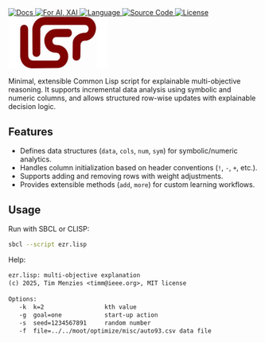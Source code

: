 
<a href="https://timm.github.io/lisp/ezr.html">
  <img src="https://img.shields.io/badge/docs-view%20online-9cf.svg?logo=read-the-docs&logoColor=white" alt="Docs">
</a>
<a href="https://en.wikipedia.org/wiki/Explainable_artificial_intelligence">
  <img src="https://img.shields.io/badge/for-AI%2C%20XAI-007acc.svg?logo=openai&logoColor=white" alt="For AI, XAI">
</a>
<a href="https://gigamonkeys.com/book/introduction-why-lisp">
  <img src="https://img.shields.io/badge/uses-Lisp-6e4c13.svg?logo=common-lisp&logoColor=white" alt="Language">
</a>
<a href="https://github.com/timm/slip">
  <img src="https://img.shields.io/badge/src-code-fd6e00.svg?logo=github&logoColor=white" alt="Source Code">
</a>
<a href="https://github.com/timm/lisp/blob/main/LICENSE.md">
  <img src="https://img.shields.io/badge/%C2%A92025-MIT-28a745.svg?logo=opensourceinitiative&logoColor=white" alt="License">
</a>

<img src="docs/lisp.png" width="200">

Minimal, extensible Common Lisp script for explainable multi-objective reasoning. 
It supports incremental data analysis using symbolic and numeric columns, 
and allows structured row-wise updates with explainable decision logic.

## Features

- Defines data structures (`data`, `cols`, `num`, `sym`) for symbolic/numeric analytics.
- Handles column initialization based on header conventions (`!`, `-`, `+`, etc.).
- Supports adding and removing rows with weight adjustments.
- Provides extensible methods (`add`, `more`) for custom learning workflows.

## Usage

Run with SBCL or CLISP:

```bash
sbcl --script ezr.lisp
```
Help:

```
ezr.lisp: multi-objective explanation
(c) 2025, Tim Menzies <timm@ieee.org>, MIT license

Options:
   -k  k=2                 kth value
   -g  goal=one            start-up action
   -s  seed=1234567891     random number
   -f  file=../../moot/optimize/misc/auto93.csv data file
```

